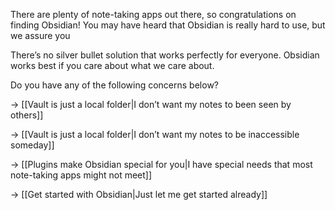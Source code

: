 There are plenty of note-taking apps out there, so congratulations on finding Obsidian! You may have heard that Obsidian is really hard to use, but we assure you 

There’s no silver bullet solution that works perfectly for everyone. Obsidian works best if you care about what we care about.

Do you have any of the following concerns below?

→ [[Vault is just a local folder|I don’t want my notes to been seen by others]]

→ [[Vault is just a local folder|I don’t want my notes to be inaccessible someday]]

→ [[Plugins make Obsidian special for you|I have special needs that most note-taking apps might not meet]]

→ [[Get started with Obsidian|Just let me get started already]]



